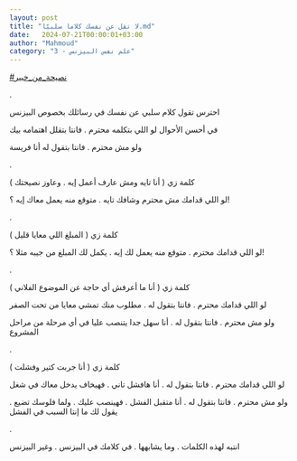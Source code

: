 ```yaml
---
layout: post
title: "لا تقل عن نفسك كلاما سلبيّا.md"
date:   2024-07-21T00:00:01+03:00
author: "Mahmoud"
category: "3 - علم نفس البيزنس"
---
```

[<u>\#نصيحة_من_خبير</u>](https://www.facebook.com/hashtag/%D9%86%D8%B5%D9%8A%D8%AD%D8%A9_%D9%85%D9%86_%D8%AE%D8%A8%D9%8A%D8%B1?__eep__=6&__cft__%5b0%5d=AZWdGwMzy4FyD_jlibuSktk7YfpvWWF8sraGZYK6Dk7RMc5_K5vdFQrT_B6l9ePUGvral6DcBqr5b_cLwbmv0eiFV8LZfVCb8ZQHvfbWZcp7Pi6KvV0Hhjchy1SzBu0Lr_S4-2oXIec6ZMqn_7M-mNAquI2B88KNCRksxHwILnISwQ&__tn__=*NK-R)

.

احترس تقول كلام سلبي عن نفسك في رسائلك بخصوص
البيزنس

في أحسن الأحوال لو اللي بتكلمه محترم . فانتا بتقلل
اهتمامه بيك

ولو مش محترم . فانتا بتقول له أنا فريسة

.

كلمة زي ( أنا تايه ومش عارف أعمل إيه . وعاوز
نصيحتك )

لو اللي قدامك مش محترم وشافك تايه . متوقع منه يعمل معاك
إيه ؟!

.

كلمة زي ( المبلغ اللي معايا قليل )

لو اللي قدامك محترم . متوقع منه يعمل لك إيه . يكمل لك
المبلغ من جيبه مثلا ؟!

.

كلمة زي ( أنا ما أعرفش أي حاجة عن الموضوع الفلاني
)

لو اللي قدامك محترم . فانتا بتقول له . مطلوب منك تمشي
معايا من تحت الصفر

ولو مش محترم . فانتا بتقول له . أنا سهل جدا يتنصب عليا
في أي مرحلة من مراحل المشروع

.

كلمة زي ( أنا جربت كتير وفشلت )

لو اللي قدامك محترم . فانتا بتقول له . أنا هافشل تاني .
فهيخاف يدخل معاك في شغل

ولو مش محترم . فانتا بتقول له . أنا متقبل الفشل . فهينصب
عليك . ولما فلوسك تضيع . يقول لك ما إنتا السبب في الفشل

.

انتبه لهذه الكلمات . وما يشابهها . في كلامك في البيزنس .
وغير البيزنس
